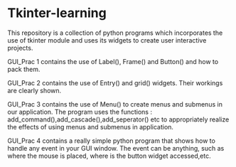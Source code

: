 # Tkinter-learning
This repository is a collection of python programs which incorporates the use of tkinter module and uses its widgets to create user interactive projects.
<p>GUI_Prac 1 contains the use of Label(), Frame() and Button() and how to pack them.</p>
<p>GUI_Prac 2 contains the use of Entry() and grid() widgets. Their workings are clearly shown.</p>
<p>GUI_Prac 3 contains the use of Menu() to create menus and submenus in our application. The program uses the functions : add_command(),add_cascade(),add_seperator() etc to appropriately realize the effects of using menus and submenus in application.</p>
<p>GUI_Prac 4 contains a really simple python program that shows how to handle any event in your GUI window. The event can be anything, such as where the mouse is placed, where is the button widget accessed,etc. </p>
